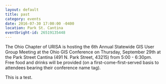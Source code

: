 ```yaml
---
layout: default
title: past
category: events
date: 2016-07-30 17:00:00 -0400
location: Park St. Cantina
eventbright-id: 26519135448
---
```

The Ohio Chapter of URISA is hosting the 6th Annual Statewide GIS User Group Meeting at the Ohio GIS Conference on Thursday, September 29th at the Park Street Cantina (491 N. Park Street, 43215) from 5:00 - 6:30pm.   Free food and drinks will be provided (on a first-come-first-served basis to attendees bearing their conference name tag).

This is a test.
